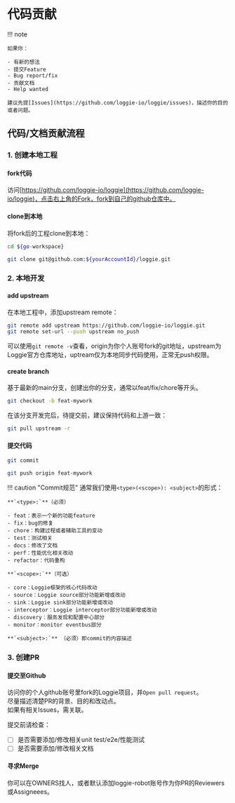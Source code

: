 # 代码贡献

!!! note

    如果你：
    
    - 有新的想法
    - 提交Feature
    - Bug report/fix
    - 贡献文档
    - Help wanted
    
    建议先提[Issues](https://github.com/loggie-io/loggie/issues)，描述你的目的或者问题。  

## 代码/文档贡献流程

### 1. 创建本地工程
#### fork代码
访问[https://github.com/loggie-io/loggie](https://github.com/loggie-io/loggie)，点击右上角的Fork，fork到自己的github仓库中。

#### clone到本地
将fork后的工程clone到本地：
```bash
cd ${go-workspace}

git clone git@github.com:${yourAccountId}/loggie.git
```

### 2. 本地开发

#### add upstream
在本地工程中，添加upstream remote：

```bash
git remote add upstream https://github.com/loggie-io/loggie.git
git remote set-url --push upstream no_push
```

可以使用`git remote -v`查看，origin为你个人账号fork的git地址，upstream为Loggie官方仓库地址，uptream仅为本地同步代码使用，正常无push权限。

#### create branch
基于最新的main分支，创建出你的分支，通常以feat/fix/chore等开头。

```bash
git checkout -b feat-mywork
```

在该分支开发完后，待提交前，建议保持代码和上游一致：

```bash
git pull upstream -r
```

#### 提交代码
```bash
git commit

git push origin feat-mywork
```

!!! caution "Commit规范"
    通常我们使用`<type>(<scope>): <subject>`的形式：

    **`<type>:`**（必须）

    - feat：表示一个新的功能feature
    - fix：bug的修复
    - chore：构建过程或者辅助工具的变动
    - test：测试相关 
    - docs：修改了文档
    - perf：性能优化相关改动
    - refactor：代码重构

    **`<scope>:`**（可选）

    - core：Loggie框架的核心代码改动
    - source：Loggie source部分功能新增或改动
    - sink：Loggie sink部分功能新增或改动
    - interceptor：Loggie interceptor部分功能新增或改动
    - discovery：服务发现和配置中心部分
    - monitor：monitor eventbus部分

    **`<subject>:`** （必须）即commit的内容描述


### 3. 创建PR

#### 提交至Github
访问你的个人github账号里fork的Loggie项目，并`Open pull request`。  
尽量描述清楚PR的背景、目的和改动点。  
如果有相关Issues，需关联。  

提交前请检查：

- [ ] 是否需要添加/修改相关unit test/e2e/性能测试
- [ ] 是否需要添加/修改相关文档

#### 寻求Merge
你可以在OWNERS找人，或者默认添加loggie-robot账号作为你PR的Reviewers或Assigneees。